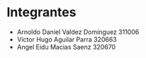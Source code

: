 # Integrantes
 - Arnoldo Daniel Valdez Dominguez 311006
 - Víctor Hugo Aguilar Parra 320663
 - Angel Eidu Macias Saenz 320670